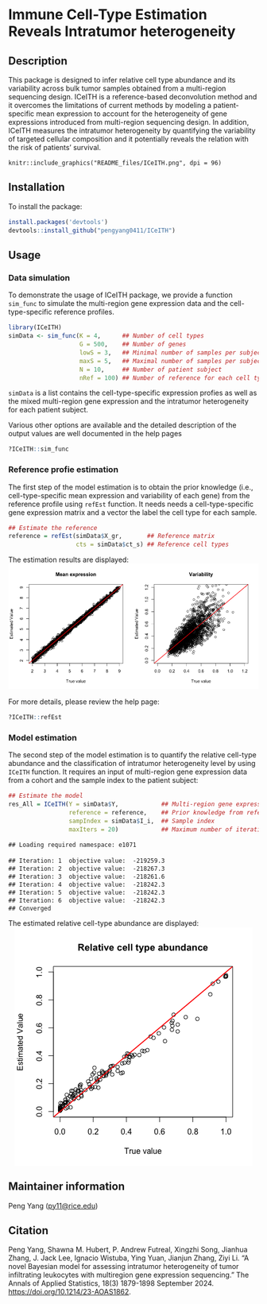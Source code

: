 # Immune Cell-Type Estimation Reveals Intratumor heterogeneity

## Description

This package is designed to infer relative cell type abundance and its
variability across bulk tumor samples obtained from a multi-region
sequencing design. ICeITH is a reference-based deconvolution method and
it overcomes the limitations of current methods by modeling a
patient-specific mean expression to account for the heterogeneity of
gene expressions introduced from multi-region sequencing design. In
addition, ICeITH measures the intratumor heterogeneity by quantifying
the variability of targeted cellular composition and it potentially
reveals the relation with the risk of patients’ survival.

```{r, echo=FALSE}
knitr::include_graphics("README_files/ICeITH.png", dpi = 96)
```

## Installation

To install the package:

``` r
install.packages('devtools')
devtools::install_github("pengyang0411/ICeITH")
```

## Usage

### Data simulation

To demonstrate the usage of ICeITH package, we provide a function
`sim_func` to simulate the multi-region gene expression data and the
cell-type-specific reference profiles.

``` r
library(ICeITH)
simData <- sim_func(K = 4,      ## Number of cell types
                    G = 500,    ## Number of genes
                    lowS = 3,   ## Minimal number of samples per subject
                    maxS = 5,   ## Maximal number of samples per subject
                    N = 10,     ## Number of patient subject
                    nRef = 100) ## Number of reference for each cell types
```

`simData` is a list contains the cell-type-specific expression profies
as well as the mixed multi-region gene expression and the intratumor
heterogeneity for each patient subject.

Various other options are available and the detailed description of the
output values are well documented in the help pages

``` r
?ICeITH::sim_func
```

### Reference profie estimation

The first step of the model estimation is to obtain the prior knowledge
(i.e., cell-type-specific mean expression and variability of each gene)
from the reference profile using `refEst` function. It needs needs a
cell-type-specific gene expression matrix and a vector the label the
cell type for each sample.

``` r
## Estimate the reference
reference = refEst(simData$X_gr,       ## Reference matrix
                   cts = simData$ct_s) ## Reference cell types
```

The estimation results are displayed:
![](README_files/figure-markdown_github/plot_profile-1.png)

For more details, please review the help page:

``` r
?ICeITH::refEst
```

### Model estimation

The second step of the model estimation is to quantify the relative
cell-type abundance and the classification of intratumor heterogeneity
level by using `ICeITH` function. It requires an input of multi-region
gene expression data from a cohort and the sample index to the patient
subject:

``` r
## Estimate the model
res_All = ICeITH(Y = simData$Y,            ## Multi-region gene expression data
                 reference = reference,    ## Prior knowledge from reference
                 sampIndex = simData$I_i,  ## Sample index
                 maxIters = 20)            ## Maximum number of iterations
```

    ## Loading required namespace: e1071

    ## Iteration: 1  objective value:  -219259.3 
    ## Iteration: 2  objective value:  -218267.3 
    ## Iteration: 3  objective value:  -218261.6 
    ## Iteration: 4  objective value:  -218242.3 
    ## Iteration: 5  objective value:  -218242.3 
    ## Iteration: 6  objective value:  -218242.3 
    ## Converged

The estimated relative cell-type abundance are displayed:
<img src="README_files/figure-markdown_github/plot_ct-1.png" style="display: block; margin: auto;" />

## Maintainer information

Peng Yang ([py11@rice.edu](mailto:py11@rice))

## Citation

Peng Yang, Shawna M. Hubert, P. Andrew Futreal, Xingzhi Song, Jianhua
Zhang, J. Jack Lee, Ignacio Wistuba, Ying Yuan, Jianjun Zhang, Ziyi Li.
“A novel Bayesian model for assessing intratumor heterogeneity of tumor
infiltrating leukocytes with multiregion gene expression sequencing.”
The Annals of Applied Statistics, 18(3) 1879-1898 September 2024.
<https://doi.org/10.1214/23-AOAS1862>.
